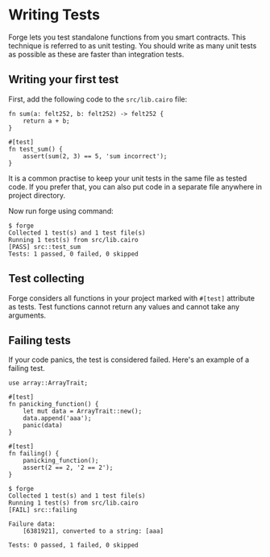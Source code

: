 # Writing Tests

Forge lets you test standalone functions from you smart contracts. This technique is referred to as unit testing. You
should write as many unit tests as possible as these are faster than integration tests.

## Writing your first test

First, add the following code to the `src/lib.cairo` file:

```cairo
fn sum(a: felt252, b: felt252) -> felt252 {
    return a + b;
}

#[test]
fn test_sum() {
    assert(sum(2, 3) == 5, 'sum incorrect');
}
```

It is a common practise to keep your unit tests in the same file as tested code. If you prefer that, you can also put
code in a separate file anywhere in project directory.

Now run forge using command:

```shell
$ forge
Collected 1 test(s) and 1 test file(s)
Running 1 test(s) from src/lib.cairo
[PASS] src::test_sum
Tests: 1 passed, 0 failed, 0 skipped
```

## Test collecting

Forge considers all functions in your project marked with `#[test]` attribute as tests.
Test functions cannot return any values and cannot take any arguments.

## Failing tests

If your code panics, the test is considered failed. Here's an example of a failing test.

```
use array::ArrayTrait;

#[test]
fn panicking_function() {
    let mut data = ArrayTrait::new();
    data.append('aaa');
    panic(data)
}

#[test]
fn failing() {
    panicking_function();
    assert(2 == 2, '2 == 2');
}
```

```shell
$ forge
Collected 1 test(s) and 1 test file(s)
Running 1 test(s) from src/lib.cairo
[FAIL] src::failing

Failure data:
    [6381921], converted to a string: [aaa]

Tests: 0 passed, 1 failed, 0 skipped
```
